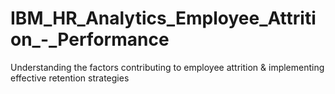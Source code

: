 # IBM_HR_Analytics_Employee_Attrition_-_Performance
Understanding the factors contributing to employee attrition &amp; implementing  effective retention strategies
